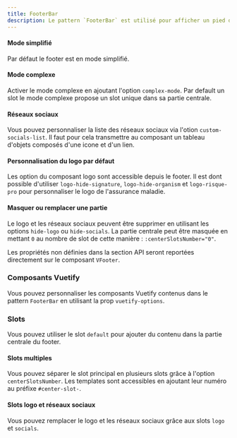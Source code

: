 ```yaml
---
title: FooterBar
description: Le pattern `FooterBar` est utilisé pour afficher un pied de page.
---
```


<doc-tabs>

<doc-tab-item label="Utilisation">

#### Mode simplifié

Par défaut le footer est en mode simplifié.

<doc-usage name="footer-bar" class="mb-0"></doc-usage>

#### Mode complexe

Activer le mode complexe en ajoutant l'option `complex-mode`.
Par default un slot le mode complexe propose un slot unique dans sa partie centrale.

<doc-example file="footer-bar/slots"></doc-example>

#### Réseaux sociaux

Vous pouvez personnaliser la liste des réseaux sociaux via l'otion `custom-socials-list`.
Il faut pour cela transmettre au composant un tableau d'objets composés d'une icone et d'un lien.

<doc-example file="footer-bar/socials"></doc-example>

#### Personnalisation du logo par défaut

Les option du composant logo sont accessible depuis le footer.
Il est dont possible d'utiliser `logo-hide-signature`, `logo-hide-organism` et `logo-risque-pro` pour personnaliser le logo de l'assurance maladie.

<doc-example file="footer-bar/logo"></doc-example>

#### Masquer ou remplacer une partie

Le logo et les réseaux sociaux peuvent être supprimer en utilisant les options `hide-logo` ou `hide-socials`.
La partie centrale peut être masquée en mettant `0` au nombre de slot de cette manière : `:centerSlotsNumber="0"`.

<doc-example file="footer-bar/remove-logo-socials"></doc-example>

</doc-tab-item>

<doc-tab-item label="API">

<doc-alert type="info">

Les propriétés non définies dans la section API seront reportées directement sur le composant `VFooter`.

</doc-alert>

<doc-api name="footer-bar"></doc-api>
</doc-tab-item>

<doc-tab-item label="Personnalisation">

### Composants Vuetify

Vous pouvez personnaliser les composants Vuetify contenus dans le pattern `FooterBar` en utilisant la prop `vuetify-options`.

<doc-example file="footer-bar/options"></doc-example>

### Slots

Vous pouvez utiliser le slot `default` pour ajouter du contenu dans la partie centrale du footer.

<doc-example file="footer-bar/slots"></doc-example>

#### Slots multiples

Vous pouvez séparer le slot principal en plusieurs slots grâce à l'option `centerSlotsNumber`.
Les templates sont accessibles en ajoutant leur numéro au préfixe `#center-slot-`.

<doc-example file="footer-bar/multiple-slots"></doc-example>

#### Slots logo et réseaux sociaux

Vous pouvez remplacer le logo et les réseaux sociaux grâce aux slots `logo` et `socials`.

<doc-example file="footer-bar/slots-logo-socials"></doc-example>

</doc-tab-item>

</doc-tabs>
